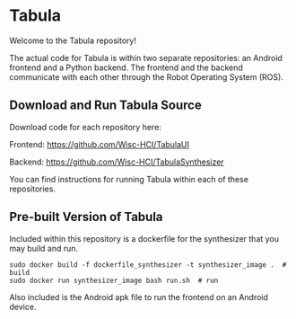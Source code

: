 # Tabula

Welcome to the Tabula repository! 

The actual code for Tabula is within two separate repositories: an Android frontend and a Python backend. The frontend and the backend communicate with each other through the Robot Operating System (ROS).

## Download and Run Tabula Source

Download code for each repository here:

Frontend: https://github.com/Wisc-HCI/TabulaUI

Backend: https://github.com/Wisc-HCI/TabulaSynthesizer 



You can find instructions for running Tabula within each of these repositories.


## Pre-built Version of Tabula

Included within this repository is a dockerfile for the synthesizer that you may build and run.

```
sudo docker build -f dockerfile_synthesizer -t synthesizer_image .  # build
sudo docker run synthesizer_image bash run.sh  # run
```

Also included is the Android apk file to run the frontend on an Android device.
